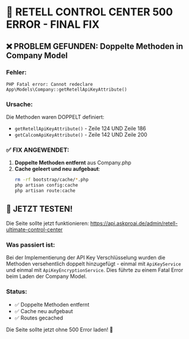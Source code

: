 # 🔧 RETELL CONTROL CENTER 500 ERROR - FINAL FIX

## ❌ PROBLEM GEFUNDEN: Doppelte Methoden in Company Model

### Fehler:
```
PHP Fatal error: Cannot redeclare App\Models\Company::getRetellApiKeyAttribute()
```

### Ursache:
Die Methoden waren DOPPELT definiert:
- `getRetellApiKeyAttribute()` - Zeile 124 UND Zeile 186
- `getCalcomApiKeyAttribute()` - Zeile 142 UND Zeile 200

### ✅ FIX ANGEWENDET:

1. **Doppelte Methoden entfernt** aus Company.php
2. **Cache geleert und neu aufgebaut**:
   ```bash
   rm -rf bootstrap/cache/*.php
   php artisan config:cache
   php artisan route:cache
   ```

## 🧪 JETZT TESTEN!

Die Seite sollte jetzt funktionieren:
https://api.askproai.de/admin/retell-ultimate-control-center

### Was passiert ist:
Bei der Implementierung der API Key Verschlüsselung wurden die Methoden versehentlich doppelt hinzugefügt - einmal mit `ApiKeyService` und einmal mit `ApiKeyEncryptionService`. Dies führte zu einem Fatal Error beim Laden der Company Model.

### Status:
- ✅ Doppelte Methoden entfernt
- ✅ Cache neu aufgebaut
- ✅ Routes gecached

Die Seite sollte jetzt ohne 500 Error laden! 🚀